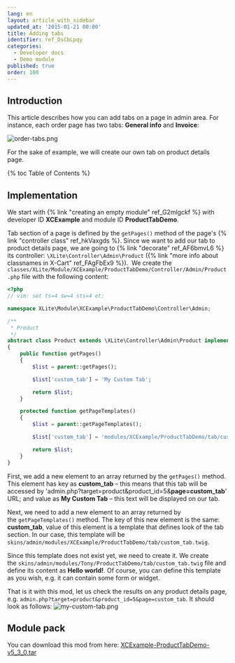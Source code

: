 ```yaml
---
lang: en
layout: article_with_sidebar
updated_at: '2015-01-21 00:00'
title: Adding tabs
identifier: ref_DsCbLpqy
categories:
  - Developer docs
  - Demo module
published: true
order: 100
---
```

## Introduction

This article describes how you can add tabs on a page in admin area. For instance, each order page has two tabs: **General info** and **Invoice**: 

![order-tabs.png]({{site.baseurl}}/attachments/ref_DsCbLpqy/order-tabs.png)

For the sake of example, we will create our own tab on product details page.

{% toc Table of Contents %}

## Implementation

We start with {% link "creating an empty module" ref_G2mlgckf %} with developer ID **XCExample** and module ID **ProductTabDemo**.

Tab section of a page is defined by the `getPages()` method of the page's {% link "controller class" ref_hkVaxgds %}. Since we want to add our tab to product details page, we are going to {% link "decorate" ref_AF6bmvL6 %} its controller: `\XLite\Controller\Admin\Product` ({% link "more info about classnames in X-Cart" ref_FAgFbEx9 %}).  We create the `classes/XLite/Module/XCExample/ProductTabDemo/Controller/Admin/Product.php` file with the following content: 

```php
<?php
// vim: set ts=4 sw=4 sts=4 et:

namespace XLite\Module\XCExample\ProductTabDemo\Controller\Admin;

/**
 * Product
 */
abstract class Product extends \XLite\Controller\Admin\Product implements \XLite\Base\IDecorator
{
    public function getPages()
    {
        $list = parent::getPages();

        $list['custom_tab'] = 'My Custom Tab';

        return $list;
    }

    protected function getPageTemplates()
    {
        $list = parent::getPageTemplates();

        $list['custom_tab'] = 'modules/XCExample/ProductTabDemo/tab/custom_tab.twig';

        return $list;
    }
}
```

First, we add a new element to an array returned by the `getPages()` method. This element has key as **custom_tab** – this means that this tab will be accessed by
'admin.php?target=product&product_id=5&**page=custom_tab**' URL; and value as **My Custom Tab** – this text will be displayed on our tab.

Next, we need to add a new element to an array returned by the `getPageTemplates()` method. The key of this new element is the same: **custom_tab**, value of this element is a template that defines look of the tab section. In our case, this template will be `skins/admin/modules/XCExample/ProductTabDemo/tab/custom_tab.twig`.

Since this template does not exist yet, we need to create it. We create the `skins/admin/modules/Tony/ProductTabDemo/tab/custom_tab.twig` file and define its content as **Hello world!**. Of course, you can define this template as you wish, e.g. it can contain some form or widget.

That is it with this mod, let us check the results on any product details page, e.g. `admin.php?target=product&product_id=5&page=custom_tab`. It should look as follows:
![my-custom-tab.png]({{site.baseurl}}/attachments/ref_DsCbLpqy/my-custom-tab.png)

## Module pack

You can download this mod from here: [XCExample-ProductTabDemo-v5_3_0.tar]({{site.baseurl}}/attachments/modules/XCExample-ProductTabDemo-v5_3_0.tar)